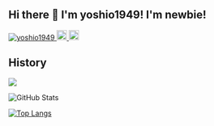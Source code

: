 ## Hi there 👋 I'm yoshio1949! I'm newbie!

<p align="left">
  <a href="https://github.com/yoshio1949/yoshio1949/">
    <img src="https://komarev.com/ghpvc/?username=yoshio1949t" alt="yoshio1949" />
  </a>
  <a href="https://twitter.com/yoshio_buncho">
    <img height="20" src="https://img.shields.io/twitter/follow/yoshio_buncho?label=Twitter&logo=twitter&style=flat" />
  </a>
  <a href="https://github.com/yoshio1949">
    <img height="20" src="https://img.shields.io/github/followers/yoshio1949?label=follow&logo=github&style=flat" />
  </a>
</p>

## History
![](https://github-profile-summary-cards.vercel.app/api/cards/profile-details?username=yoshio1949&theme=vue)
 
![GitHub Stats](https://github-readme-stats.vercel.app/api?username=yoshio1949&show_icons=true)
 
[![Top Langs](https://github-readme-stats.vercel.app/api/top-langs/?username=yoshio1949&layout=compact&langs_count=6)](https://github.com/anuraghazra/github-readme-stats)

<!--
**yoshio1949/yoshio1949** is a ✨ _special_ ✨ repository because its `README.md` (this file) appears on your GitHub profile.

Here are some ideas to get you started:

- 🔭 I’m currently working on ...
- 🌱 I’m currently learning ...
- 👯 I’m looking to collaborate on ...
- 🤔 I’m looking for help with ...
- 💬 Ask me about ...
- 📫 How to reach me: ...
- 😄 Pronouns: ...
- ⚡ Fun fact: ...
-->
